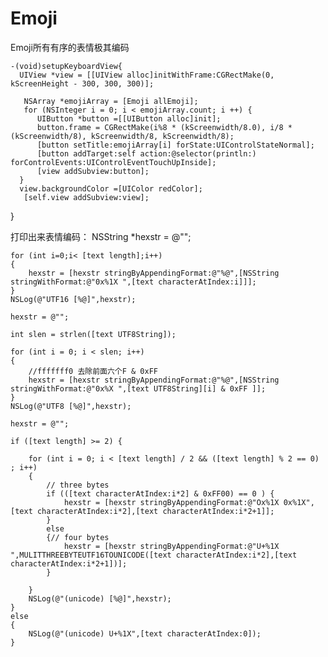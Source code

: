 # Emoji
Emoji所有有序的表情极其编码 

    -(void)setupKeyboardView{
      UIView *view = [[UIView alloc]initWithFrame:CGRectMake(0, kScreenHeight - 300, 300, 300)];
    
       NSArray *emojiArray = [Emoji allEmoji];
       for (NSInteger i = 0; i < emojiArray.count; i ++) {
          UIButton *button =[[UIButton alloc]init];
          button.frame = CGRectMake(i%8 * (kScreenwidth/8.0), i/8 * (kScreenwidth/8), kScreenwidth/8, kScreenwidth/8);
          [button setTitle:emojiArray[i] forState:UIControlStateNormal];
          [button addTarget:self action:@selector(println:) forControlEvents:UIControlEventTouchUpInside];
          [view addSubview:button];
      }
      view.backgroundColor =[UIColor redColor];
       [self.view addSubview:view];
    
   }
  
  
  
  
    
    

打印出来表情编码：
NSString *hexstr = @"";  
  
    for (int i=0;i< [text length];i++)  
    {  
        hexstr = [hexstr stringByAppendingFormat:@"%@",[NSString stringWithFormat:@"0x%1X ",[text characterAtIndex:i]]];  
    }  
    NSLog(@"UTF16 [%@]",hexstr);  
      
    hexstr = @"";  
      
    int slen = strlen([text UTF8String]);  
      
    for (int i = 0; i < slen; i++)   
    {  
        //fffffff0 去除前面六个F & 0xFF   
        hexstr = [hexstr stringByAppendingFormat:@"%@",[NSString stringWithFormat:@"0x%X ",[text UTF8String][i] & 0xFF ]];  
    }  
    NSLog(@"UTF8 [%@]",hexstr);  
      
    hexstr = @"";  
      
    if ([text length] >= 2) {  
          
        for (int i = 0; i < [text length] / 2 && ([text length] % 2 == 0) ; i++)   
        {  
            // three bytes  
            if (([text characterAtIndex:i*2] & 0xFF00) == 0 ) {  
                hexstr = [hexstr stringByAppendingFormat:@"Ox%1X 0x%1X",[text characterAtIndex:i*2],[text characterAtIndex:i*2+1]];  
            }  
            else  
            {// four bytes    
                hexstr = [hexstr stringByAppendingFormat:@"U+%1X ",MULITTHREEBYTEUTF16TOUNICODE([text characterAtIndex:i*2],[text characterAtIndex:i*2+1])];      
            }  
              
        }  
        NSLog(@"(unicode) [%@]",hexstr);  
    }  
    else  
    {  
        NSLog(@"(unicode) U+%1X",[text characterAtIndex:0]);  
    }  
